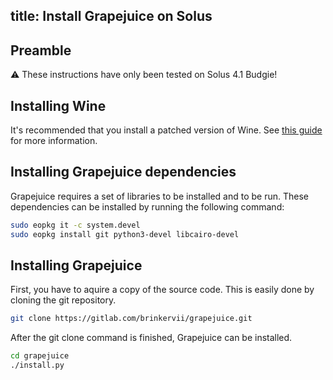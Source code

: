 title: Install Grapejuice on Solus
---
## Preamble

⚠ These instructions have only been tested on Solus 4.1 Budgie!

## Installing Wine

It's recommended that you install a patched version of Wine. See [this guide](../Guides/Installing-Wine)
for more information.

## Installing Grapejuice dependencies

Grapejuice requires a set of libraries to be installed and to be run. These dependencies can be installed by running the
following command:

```sh
sudo eopkg it -c system.devel
sudo eopkg install git python3-devel libcairo-devel
```

## Installing Grapejuice

First, you have to aquire a copy of the source code. This is easily done by cloning the git repository.

```sh
git clone https://gitlab.com/brinkervii/grapejuice.git
```

After the git clone command is finished, Grapejuice can be installed.

```sh
cd grapejuice
./install.py
```
